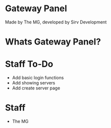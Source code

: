 # Gateway Panel
 Made by The MG, developed by Sirv Development

# Whats Gateway Panel?


# Staff To-Do
+ Add basic login functions
+ Add showing servers
+ Add create server page

 
 
# Staff
 + The MG